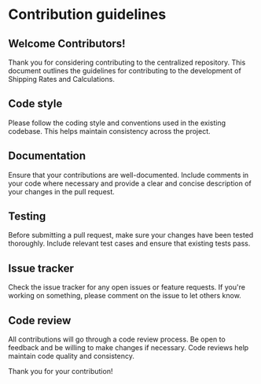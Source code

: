 # Contribution guidelines

## Welcome Contributors!

Thank you for considering contributing to the centralized repository. This document outlines the guidelines for contributing to the development of Shipping Rates and Calculations.

## Code style

Please follow the coding style and conventions used in the existing codebase. This helps maintain consistency across the project.

## Documentation

Ensure that your contributions are well-documented. Include comments in your code where necessary and provide a clear and concise description of your changes in the pull request.

## Testing

Before submitting a pull request, make sure your changes have been tested thoroughly. Include relevant test cases and ensure that existing tests pass.

## Issue tracker

Check the issue tracker for any open issues or feature requests. If you're working on something, please comment on the issue to let others know.

## Code review

All contributions will go through a code review process. Be open to feedback and be willing to make changes if necessary. Code reviews help maintain code quality and consistency.

Thank you for your contribution!
